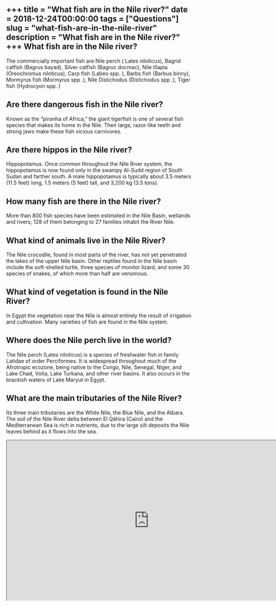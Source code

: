 +++
title = "What fish are in the Nile river?"
date = 2018-12-24T00:00:00
tags = ["Questions"]
slug = "what-fish-are-in-the-nile-river"
description = "What fish are in the Nile river?"
+++
What fish are in the Nile river?
--------------------------------

The commercially important fish are Nile perch ( Lates niloticus), Bagrid catfish (Bagrus bayad), Silver catfish (Bagruc docmac), Nile tilapia (Oreochromus niloticus), Carp fish (Labeo spp. ), Barbs fish (Barbus binny), Mormyrus fish (Mormyrus spp .), Nile Distichodus (Distichodus spp .), Tiger fish (Hydrocyon spp. )

Are there dangerous fish in the Nile river?
-------------------------------------------

Known as the “piranha of Africa,” the giant tigerfish is one of several fish species that makes its home in the Nile. Their large, razor-like teeth and strong jaws make these fish vicious carnivores.

Are there hippos in the Nile river?
-----------------------------------

Hippopotamus. Once common throughout the Nile River system, the hippopotamus is now found only in the swampy Al-Sudd region of South Sudan and farther south. A male hippopotamus is typically about 3.5 meters (11.5 feet) long, 1.5 meters (5 feet) tall, and 3,200 kg (3.5 tons).

How many fish are there in the Nile river?
------------------------------------------

More than 800 fish species have been estimated in the Nile Basin, wetlands and rivers; 128 of them belonging to 27 families inhabit the River Nile.

What kind of animals live in the Nile River?
--------------------------------------------

The Nile crocodile, found in most parts of the river, has not yet penetrated the lakes of the upper Nile basin. Other reptiles found in the Nile basin include the soft-shelled turtle, three species of monitor lizard, and some 30 species of snakes, of which more than half are venomous.

What kind of vegetation is found in the Nile River?
---------------------------------------------------

In Egypt the vegetation near the Nile is almost entirely the result of irrigation and cultivation. Many varieties of fish are found in the Nile system.

Where does the Nile perch live in the world?
--------------------------------------------

The Nile perch (Lates niloticus) is a species of freshwater fish in family Latidae of order Perciformes. It is widespread throughout much of the Afrotropic ecozone, being native to the Congo, Nile, Senegal, Niger, and Lake Chad, Volta, Lake Turkana, and other river basins. It also occurs in the brackish waters of Lake Maryut in Egypt.

What are the main tributaries of the Nile River?
------------------------------------------------

Its three main tributaries are the White Nile, the Blue Nile, and the Atbara. The soil of the Nile River delta between El Qâhira (Cairo) and the Mediterranean Sea is rich in nutrients, due to the large silt deposits the Nile leaves behind as it flows into the sea.

<iframe allow="accelerometer; autoplay; clipboard-write; encrypted-media; gyroscope; picture-in-picture" allowfullscreen="" class="__youtube_prefs__  epyt-is-override  no-lazyload" data-no-lazy="1" data-origheight="433" data-origwidth="770" data-skipgform_ajax_framebjll="" height="433" id="_ytid_65922" loading="lazy" src="https://www.youtube.com/embed/stZzEfFCuBs?enablejsapi=1&autoplay=0&cc_load_policy=0&cc_lang_pref=&iv_load_policy=1&loop=0&modestbranding=0&rel=1&fs=1&playsinline=0&autohide=2&theme=dark&color=red&controls=1&" title="YouTube player" width="770"></iframe>